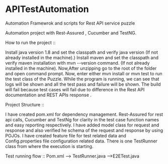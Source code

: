 # APITestAutomation
Automation Framewrok and scripts for Rest API service puzzle


Automation project with Rest-Assured , Cucumber and TestNG.

How to run the project ::

Install java version 1.8 and set the classpath and verify java version (If not already installed in the machine).)
Install maven and set the classpath and verify maven installation with mvn --version command. (If not already installed in the machine).
Now,After unzipping go to the root of the folder and open command prompt.
Now, enter either mvn install or mvn test to run the test class of the Puzzle.
While the program is running, we can see that logs will be shown and all the test pass and failure will be shown.
The build will fail because test cases will fail due to difference in the Rest API documentation and REST APIs response .

Project Structure ::

I have created pom.xml for dependency management.
Rest-Assured  for rest api calls, Cucumber and TestNg for clarity in the test case function names and easy reporting respectively.
I have added model class for request and response and also verified he schema of the request and response by using POJOs.
I have created feature file for test related data and Config.properties file configuration related data.
There is one TestRunner class from where the execution is starting.

Test running flow ::
Pom.xml --> TestRunner.java -->E2ETest.java
